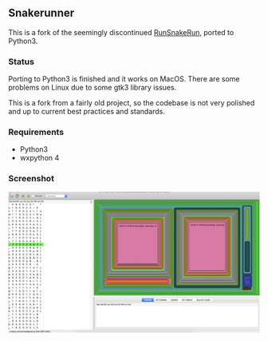 ## Snakerunner

This is a fork of the seemingly discontinued [RunSnakeRun], ported to
Python3.

### Status

Porting to Python3 is finished and it works on MacOS. There are some problems on
Linux due to some gtk3 library issues.

This is a fork from a fairly old project, so the codebase is not very polished
and up to current best practices and standards.


### Requirements

* Python3
* wxpython 4


[RunSnakeRun]: http://www.vrplumber.com/programming/runsnakerun/

### Screenshot

![Screenshot of runsnakerun on macOS Mojave with Python 3.7](screenshot.png)
